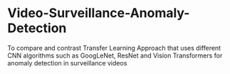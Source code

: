 # Video-Surveillance-Anomaly-Detection
To compare and contrast Transfer Learning Approach that uses different CNN algorithms such as GoogLeNet, ResNet and Vision Transformers for anomaly detection in surveillance videos
